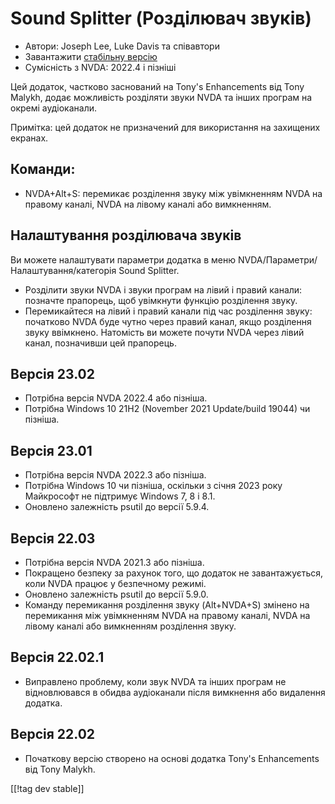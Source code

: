 # Sound Splitter (Розділювач звуків) #

* Автори: Joseph Lee, Luke Davis та співавтори
* Завантажити [стабільну версію][1]
* Сумісність з NVDA: 2022.4 і пізніші

Цей додаток, частково заснований на Tony's Enhancements від Tony Malykh,
додає можливість розділяти звуки NVDA та інших програм на окремі
аудіоканали.

Примітка: цей додаток не призначений для використання на захищених екранах.

## Команди:

* NVDA+Alt+S: перемикає розділення звуку між увімкненням NVDA на правому
  каналі, NVDA на лівому каналі або вимкненням.

## Налаштування розділювача звуків

Ви можете налаштувати параметри додатка в меню
NVDA/Параметри/Налаштування/категорія Sound Splitter.

* Розділити звуки NVDA і звуки програм на лівий і правий канали: позначте
  прапорець, щоб увімкнути функцію розділення звуку.
* Перемикайтеся на лівий і правий канали під час розділення звуку: початково
  NVDA буде чутно через правий канал, якщо розділення звуку
  ввімкнено. Натомість ви можете почути NVDA через лівий канал, позначивши
  цей прапорець.

## Версія 23.02

* Потрібна версія NVDA 2022.4 або пізніша.
* Потрібна Windows 10 21H2 (November 2021 Update/build 19044) чи пізніша.

## Версія 23.01

* Потрібна версія NVDA 2022.3 або пізніша.
* Потрібна Windows 10 чи пізніша, оскільки з січня 2023 року Майкрософт не
  підтримує Windows 7, 8 і 8.1.
* Оновлено залежність psutil до версії 5.9.4.

## Версія 22.03

* Потрібна версія NVDA 2021.3 або пізніша.
* Покращено безпеку за рахунок того, що додаток не завантажується, коли NVDA
  працює у безпечному режимі.
* Оновлено залежність psutil до версії 5.9.0.
* Команду перемикання розділення звуку (Alt+NVDA+S) змінено на перемикання
  між увімкненням NVDA на правому каналі, NVDA на лівому каналі або
  вимкненням розділення звуку.

## Версія 22.02.1

* Виправлено проблему, коли звук NVDA та інших програм не відновлювався в
  обидва аудіоканали після вимкнення або видалення додатка.

## Версія 22.02

* Початкову версію створено на основі додатка Tony's Enhancements від Tony
  Malykh.

[[!tag dev stable]]

[1]: https://www.nvaccess.org/addonStore/legacy?file=soundSplitter
